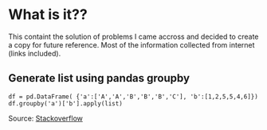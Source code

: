# What is it??

This containt the solution of problems I came accross and decided to create a copy for future reference. Most of the information collected from internet (links included).

## Generate list using pandas groupby
```
df = pd.DataFrame( {'a':['A','A','B','B','B','C'], 'b':[1,2,5,5,4,6]})
df.groupby('a')['b'].apply(list)
```

Source: [Stackoverflow](http://stackoverflow.com/questions/22219004/grouping-rows-in-list-in-pandas-groupby)
